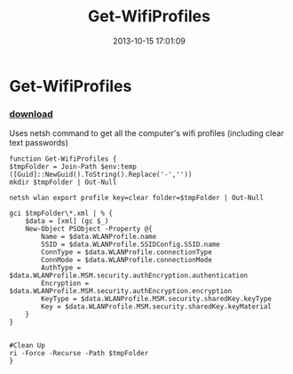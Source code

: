 ﻿---
pid:            4520
poster:         CrazyDave
title:          Get-WifiProfiles
date:           2013-10-15 17:01:09
format:         posh
parent:         0
parent:         0

---

# Get-WifiProfiles

### [download](4520.ps1)

Uses netsh command to get all the computer's wifi profiles (including clear text passwords)

```posh
function Get-WifiProfiles {
$tmpFolder = Join-Path $env:temp ([Guid]::NewGuid().ToString().Replace('-',''))
mkdir $tmpFolder | Out-Null

netsh wlan export profile key=clear folder=$tmpFolder | Out-Null

gci $tmpFolder\*.xml | % { 
    $data = [xml] (gc $_)
    New-Object PSObject -Property @{
        Name = $data.WLANProfile.name
        SSID = $data.WLANProfile.SSIDConfig.SSID.name
        ConnType = $data.WLANProfile.connectionType
        ConnMode = $data.WLANProfile.connectionMode
        AuthType = $data.WLANProfile.MSM.security.authEncryption.authentication
        Encryption = $data.WLANProfile.MSM.security.authEncryption.encryption
        KeyType = $data.WLANProfile.MSM.security.sharedKey.keyType
        Key = $data.WLANProfile.MSM.security.sharedKey.keyMaterial
    }
}


#Clean Up
ri -Force -Recurse -Path $tmpFolder
}
```
